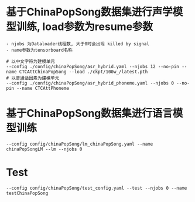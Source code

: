 
# 基于ChinaPopSong数据集进行声学模型训练, load参数为resume参数
    - njobs 为Dataloader线程数, 大于0时会出现 killed by signal
    - name参数为tensorboard名称
```shell
# 以中文字符为建模单元
--config ./config/chinaPopSong/asr_hybrid.yaml --njobs 12 --no-pin --name CTCAttChinaPopSong --load ./ckpt/100w_/latest.pth
# 以普通话因素为建模单元
--config ./config/chinaPopSong/asr_hybrid_phoneme.yaml --njobs 0 --no-pin --name CTCAttPhoneme
```


# 基于ChinaPopSong数据集进行语言模型训练
```shell
--config config/chinaPopSong/lm_chinaPopSong.yaml --name chinaPopSongLM --lm --njobs 0
```

# Test
```shell
--config config/chinaPopSong/test_config.yaml --test --njobs 0 --name testChinaPopSong
```
